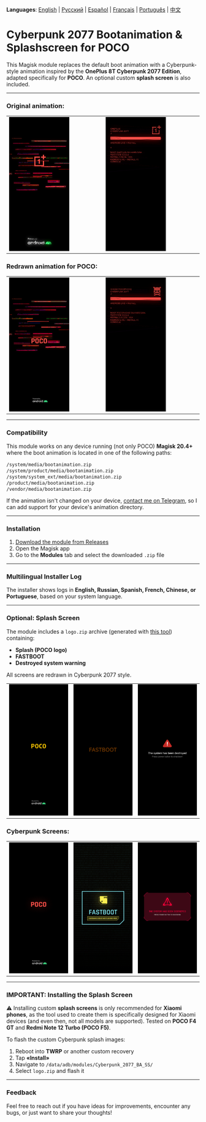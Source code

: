 **Languages**: [English](README.md) | [Русский](README.ru.md) | [Español](README.es.md) | [Français](README.fr.md) | [Português](README.pt.md) | [中文](README.zh.md)
# Cyberpunk 2077 Bootanimation & Splashscreen for POCO

This Magisk module replaces the default boot animation with a Cyberpunk-style animation inspired by the **OnePlus 8T Cyberpunk 2077 Edition**, adapted specifically for **POCO**. An optional custom **splash screen** is also included.

---

### Original animation:

<table>
  <tr>
    <td><img src="images/original1.png" width="66%"/></td>
    <td><img src="images/original2.png" width="66%"/></td>
  </tr>
</table>

### Redrawn animation for POCO:

<table>
  <tr>
    <td><img src="images/custom1.png" width="66%"/></td>
    <td><img src="images/custom2.png" width="66%"/></td>
  </tr>
</table>

---

### Compatibility

This module works on any device running (not only POCO) **Magisk 20.4+** where the boot animation is located in one of the following paths:

```
/system/media/bootanimation.zip  
/system/product/media/bootanimation.zip  
/system/system_ext/media/bootanimation.zip  
/product/media/bootanimation.zip  
/vendor/media/bootanimation.zip  
```

If the animation isn't changed on your device, [contact me on Telegram](https://t.me/mbczqetuo), so I can add support for your device's animation directory.

---

### Installation

 1. [Download the module from Releases](https://github.com/ENEIZEM/Magisk-Module-Cyberpunk-2077-Bootanimation-SplashScreen-POCO/releases)
 2. Open the Magisk app
 3. Go to the **Modules** tab and select the downloaded `.zip` file

---

### Multilingual Installer Log
The installer shows logs in **English, Russian, Spanish, French, Chinese, or Portuguese**, based on your system language.

---

### Optional: Splash Screen
The module includes a `logo.zip` archive (generated with [this tool](https://4pda.to/forum/index.php?showtopic=1023354&st=1580#entry114714184)) containing:

 * **Splash (POCO logo)**
 * **FASTBOOT**
 * **Destroyed system warning**

All screens are redrawn in Cyberpunk 2077 style.

<table>
  <tr>
    <td><img src="images/splash_orig1.png" width="100%"/></td>
    <td><img src="images/splash_orig2.png" width="100%"/></td>
    <td><img src="images/splash_orig3.png" width="100%"/></td>
  </tr>
</table>

### Cyberpunk Screens:

<table>
  <tr>
    <td><img src="images/splash_custom1.png" width="100%"/></td>
    <td><img src="images/splash_custom2.png" width="100%"/></td>
    <td><img src="images/splash_custom3.png" width="100%"/></td>
  </tr>
</table>

---

### IMPORTANT: Installing the Splash Screen

⚠️ Installing custom **splash screens** is only recommended for **Xiaomi phones**, as the tool used to create them is specifically designed for Xiaomi devices (and even then, not all models are supported).
Tested on **POCO F4 GT** and **Redmi Note 12 Turbo (POCO F5)**.

To flash the custom Cyberpunk splash images:

 1. Reboot into **TWRP** or another custom recovery
 2. Tap **«Install»**
 3. Navigate to `/data/adb/modules/Cyberpunk_2077_BA_SS/`
 4. Select `logo.zip` and flash it

---

### Feedback
Feel free to reach out if you have ideas for improvements, encounter any bugs, or just want to share your thoughts!